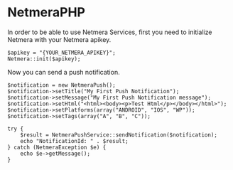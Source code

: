 NetmeraPHP
==========

In order to be able to use Netmera Services, first you need to initialize Netmera with your Netmera apikey.

	$apikey = "{YOUR_NETMERA_APIKEY}";
    Netmera::init($apikey);
	
Now you can send a push notification.

	$notification = new NetmeraPush();
	$notification->setTitle("My First Push Notification");
	$notification->setMessage("My First Push Notification message");
	$notification->setHtml("<html><body><p>Test Html</p></body></html>");
	$notification->setPlatforms(array("ANDROID", "IOS", "WP"));
	$notification->setTags(array("A", "B", "C"));

	try {
		$result = NetmeraPushService::sendNotification($notification);
		echo "NotificationId: " . $result;
	} catch (NetmeraException $e) {
		echo $e->getMessage();
	}

